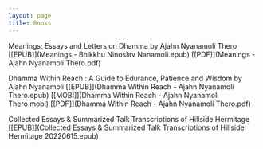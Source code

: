 ```yaml
---
layout: page
title: Books
---
```


Meanings: Essays and Letters on Dhamma by Ajahn Nyanamoli Thero [[EPUB]](Meanings - Bhikkhu Ninoslav Nanamoli.epub) [[PDF]](Meanings - Ajahn Nyanamoli Thero.pdf)

Dhamma Within Reach : A Guide to Edurance, Patience and Wisdom by Ajahn Nyanamoli [[EPUB]](Dhamma Within Reach - Ajahn Nyanamoli Thero.epub) [[MOBI]](Dhamma Within Reach - Ajahn Nyanamoli Thero.mobi) [[PDF]](Dhamma Within Reach - Ajahn Nyanamoli Thero.pdf)

Collected Essays & Summarized Talk Transcriptions of Hillside Hermitage [[EPUB]](Collected Essays & Summarized Talk Transcriptions of Hillside Hermitage 20220615.epub)
